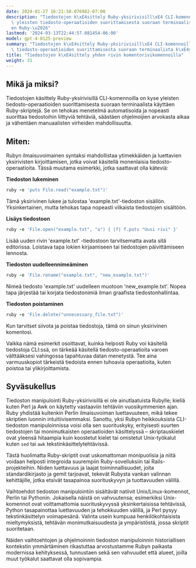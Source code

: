 ```yaml
---
date: 2024-01-27 16:21:50.076982-07:00
description: "Tiedostojen k\xE4sittely Ruby-yksirivisill\xE4 CLI-komennoilla on kyse\
  \ yleisten tiedosto-operaatioiden suorittamisesta suoraan terminaalista k\xE4ytt\xE4\
  en Ruby-\u2026"
lastmod: '2024-03-13T22:44:57.081454-06:00'
model: gpt-4-0125-preview
summary: "Tiedostojen k\xE4sittely Ruby-yksirivisill\xE4 CLI-komennoilla on kyse yleisten\
  \ tiedosto-operaatioiden suorittamisesta suoraan terminaalista k\xE4ytt\xE4en Ruby-\u2026"
title: "Tiedostojen k\xE4sittely yhden rivin komentorivikomennoilla"
weight: 31
---
```


## Mikä ja miksi?

Tiedostojen käsittely Ruby-yksirivisillä CLI-komennoilla on kyse yleisten tiedosto-operaatioiden suorittamisesta suoraan terminaalista käyttäen Ruby-skriptejä. Se on tehokas menetelmä automatisoida ja nopeasti suorittaa tiedostoihin liittyviä tehtäviä, säästäen ohjelmoijien arvokasta aikaa ja vähentäen manuaalisten virheiden mahdollisuutta.

## Miten:

Rubyn ilmaisuvoimainen syntaksi mahdollistaa ytimekkäiden ja luettavien yksirivisten kirjoittamisen, jotka voivat käsitellä monenlaisia tiedosto-operaatioita. Tässä muutama esimerkki, jotka saattavat olla käteviä:

**Tiedoston lukeminen**

```ruby
ruby -e 'puts File.read("example.txt")'
```

Tämä yksirivinen lukee ja tulostaa 'example.txt'-tiedoston sisällön. Yksinkertainen, mutta tehokas tapa nopeasti vilkaista tiedostojen sisältöön.

**Lisäys tiedostoon**

```ruby
ruby -e 'File.open("example.txt", "a") { |f| f.puts "Uusi rivi" }'
```

Lisää uuden rivin 'example.txt' -tiedostoon tarvitsematta avata sitä editorissa. Loistava tapa lokien kirjaamiseen tai tiedostojen päivittämiseen lennosta.

**Tiedoston uudelleennimeäminen**

```ruby
ruby -e 'File.rename("example.txt", "new_example.txt")'
```

Nimeä tiedosto 'example.txt' uudelleen muotoon 'new_example.txt'. Nopea tapa järjestää tai korjata tiedostonimiä ilman graafista tiedostonhallintaa.

**Tiedoston poistaminen**

```ruby
ruby -e 'File.delete("unnecessary_file.txt")'
```

Kun tarvitset siivota ja poistaa tiedostoja, tämä on sinun yksirivinen komentosi.

Vaikka nämä esimerkit osoittavat, kuinka helposti Ruby voi käsitellä tiedostoja CLI:ssä, on tärkeää käsitellä tiedosto-operaatioita varoen välttääksesi vahingossa tapahtuvaa datan menetystä. Tee aina varmuuskopiot tärkeistä tiedoista ennen tuhoavia operaatioita, kuten poistoa tai ylikirjoittamista.

## Syväsukellus

Tiedoston manipulointi Ruby-yksirivisillä ei ole ainutlaatuista Rubylle; kieliä kuten Perl ja Awk on käytetty vastaaviin tehtäviin vuosikymmenien ajan. Ruby yhdistää kuitenkin Perlin ilmaisuvoiman luettavuuteen, mikä tekee skriptien luonnin intuitiivisemmaksi. Sanottu, yksi Rubyn heikkouksista CLI-tiedoston manipuloinnissa voisi olla sen suorituskyky, erityisesti suurten tiedostojen tai monimutkaisten operaatioiden käsittelyssä – skriptauskielet ovat yleensä hitaampia kuin koostetut kielet tai omistetut Unix-työkalut kuten `sed` tai `awk` tekstinkäsittelytehtävissä.

Tästä huolimatta Ruby-skriptit ovat uskomattoman monipuolisia ja niitä voidaan helposti integroida suurempiin Ruby-sovelluksiin tai Rails-projekteihin. Niiden luettavuus ja laajat toiminnallisuudet, joita standardikirjasto ja gemit tarjoavat, tekevät Rubysta vankan valinnan kehittäjille, jotka etsivät tasapainoa suorituskyvyn ja tuottavuuden välillä.

Vaihtoehdot tiedoston manipulointiin sisältävät natiivit Unix/Linux-komennot, Perlin tai Pythonin. Jokaisella näistä on vahvuutensa; esimerkiksi Unix-komennot ovat voittamattomia suorituskyvyssä yksinkertaisissa tehtävissä, Python tasapainottaa luettavuuden ja tehokkuuden välillä, ja Perl pysyy tekstinkäsittelyn voimapesänä. Valinta usein kumpuaa henkilökohtaisista mieltymyksistä, tehtävän monimutkaisuudesta ja ympäristöstä, jossa skriptit suoritetaan.

Näiden vaihtoehtojen ja ohjelmoinnin tiedoston manipuloinnin historiallisen kontekstin ymmärtäminen rikastuttaa arvostustamme Rubyn paikasta modernissa kehityksessä, tunnustaen sekä sen vahvuudet että alueet, joilla muut työkalut saattavat olla sopivampia.
